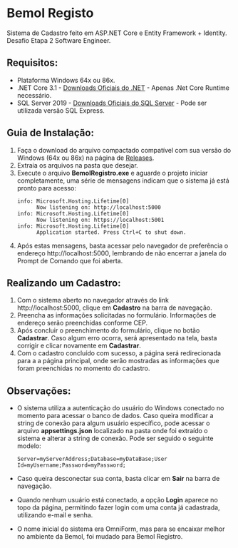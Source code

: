 # Bemol Registo
Sistema de Cadastro feito em ASP.NET Core e Entity Framework + Identity.
Desafio Etapa 2 Software Engineer.

## Requisitos:
* Plataforma Windows 64x ou 86x.
* .NET Core 3.1 - [Downloads Oficiais do .NET](https://dotnet.microsoft.com/download) - Apenas .Net Core Runtime necessário.
* SQL Server 2019 - [Downloads Oficiais do SQL Server](https://www.microsoft.com/pt-br/sql-server/sql-server-downloads) - Pode ser utilizada versão SQL Express.

## Guia de Instalação:
1. Faça o download do arquivo compactado compatível com sua versão do Windows (64x ou 86x) na página de [Releases](https://github.com/VitorTaichou/OmniForm/releases).
2. Extraia os arquivos na pasta que desejar.
3. Execute o arquivo **BemolRegistro.exe** e aguarde o projeto iniciar completamente, uma série de mensagens indicam que o sistema já está pronto para acesso:
    ```
    info: Microsoft.Hosting.Lifetime[0]
          Now listening on: http://localhost:5000
    info: Microsoft.Hosting.Lifetime[0]
          Now listening on: https://localhost:5001
    info: Microsoft.Hosting.Lifetime[0]
          Application started. Press Ctrl+C to shut down.
    ```
4. Após estas mensagens, basta acessar pelo navegador de preferência o endereço http://localhost:5000, lembrando de não encerrar a janela do Prompt de Comando que foi aberta.

## Realizando um Cadastro:
1. Com o sistema aberto no navegador através do link http://localhost:5000, clique em **Cadastro** na barra de navegação.
2. Preencha as informações solicitadas no formulário. Informações de endereço serão preenchidas conforme CEP.
3. Após concluir o preenchimento do formulário, clique no botão **Cadastrar**. Caso algum erro ocorra, será apresentado na tela, basta corrigir e clicar novamente em **Cadastrar**.
4. Com o cadastro concluído com sucesso, a página será redirecionada para a a página principal, onde serão mostradas as informações que foram preenchidas no momento do cadastro.

## Observações:
* O sistema utiliza a autenticação do usuário do Windows conectado no momento para acessar o banco de dados. Caso queira modificar a string de conexão para algum usuário específico, pode acessar o arquivo **appsettings.json** localizado na pasta onde foi extraído o sistema e alterar a string de conexão. Pode ser seguido o seguinte modelo:

    ```Server=myServerAddress;Database=myDataBase;User Id=myUsername;Password=myPassword;``` 

* Caso queira desconectar sua conta, basta clicar em **Sair** na barra de navegação.
* Quando nenhum usuário está conectado, a opção **Login** aparece no topo da página, permitindo fazer login com uma conta já cadastrada, utilizando e-mail e senha.
* O nome inicial do sistema era OmniForm, mas para se encaixar melhor no ambiente da Bemol, foi mudado para Bemol Registro.
